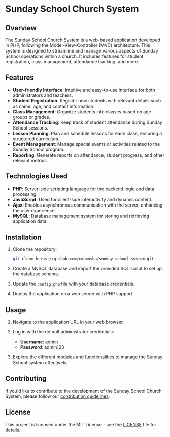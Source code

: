 # Sunday School Church System

## Overview

The Sunday School Church System is a web-based application developed in PHP, following the Model-View-Controller (MVC) architecture. This system is designed to streamline and manage various aspects of Sunday School operations within a church. It includes features for student registration, class management, attendance tracking, and more.

## Features

- **User-friendly Interface**: Intuitive and easy-to-use interface for both administrators and teachers.
- **Student Registration**: Register new students with relevant details such as name, age, and contact information.
- **Class Management**: Organize students into classes based on age groups or grades.
- **Attendance Tracking**: Keep track of student attendance during Sunday School sessions.
- **Lesson Planning**: Plan and schedule lessons for each class, ensuring a structured curriculum.
- **Event Management**: Manage special events or activities related to the Sunday School program.
- **Reporting**: Generate reports on attendance, student progress, and other relevant metrics.

## Technologies Used

- **PHP**: Server-side scripting language for the backend logic and data processing.
- **JavaScript**: Used for client-side interactivity and dynamic content.
- **Ajax**: Enables asynchronous communication with the server, enhancing the user experience.
- **MySQL**: Database management system for storing and retrieving application data.

## Installation

1. Clone the repository:

    ```bash
    git clone https://github.com/cosmosha/sunday-school-system.git
    ```

2. Create a MySQL database and import the provided SQL script to set up the database schema.

3. Update the `config.php` file with your database credentials.

4. Deploy the application on a web server with PHP support.

## Usage

1. Navigate to the application URL in your web browser.

2. Log in with the default administrator credentials:

    - **Username**: admin
    - **Password**: admin123

3. Explore the different modules and functionalities to manage the Sunday School system effectively.

## Contributing

If you'd like to contribute to the development of the Sunday School Church System, please follow our [contribution guidelines](CONTRIBUTING.md).

## License

This project is licensed under the MIT License - see the [LICENSE](LICENSE) file for details.




